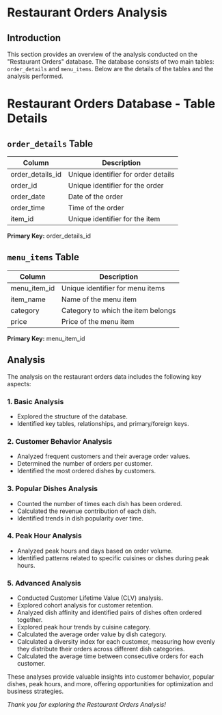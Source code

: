 # Restaurant Orders Analysis

## Introduction

This section provides an overview of the analysis conducted on the "Restaurant Orders" database. The database consists of two main tables: `order_details` and `menu_items`. 
Below are the details of the tables and the analysis performed.

# Restaurant Orders Database - Table Details

## `order_details` Table

| Column           | Description                         |
|------------------|-------------------------------------|
| order_details_id | Unique identifier for order details |
| order_id         | Unique identifier for the order     |
| order_date       | Date of the order                   |
| order_time       | Time of the order                   |
| item_id          | Unique identifier for the item      |

**Primary Key:** order_details_id

## `menu_items` Table

| Column          | Description                           |
|-----------------|---------------------------------------|
| menu_item_id    | Unique identifier for menu items       |
| item_name       | Name of the menu item                  |
| category        | Category to which the item belongs     |
| price           | Price of the menu item                 |

**Primary Key:** menu_item_id

## Analysis

The analysis on the restaurant orders data includes the following key aspects:

### 1. Basic Analysis

- Explored the structure of the database.
- Identified key tables, relationships, and primary/foreign keys.

### 2. Customer Behavior Analysis

- Analyzed frequent customers and their average order values.
- Determined the number of orders per customer.
- Identified the most ordered dishes by customers.

### 3. Popular Dishes Analysis

- Counted the number of times each dish has been ordered.
- Calculated the revenue contribution of each dish.
- Identified trends in dish popularity over time.

### 4. Peak Hour Analysis

- Analyzed peak hours and days based on order volume.
- Identified patterns related to specific cuisines or dishes during peak hours.

### 5. Advanced Analysis

- Conducted Customer Lifetime Value (CLV) analysis.
- Explored cohort analysis for customer retention.
- Analyzed dish affinity and identified pairs of dishes often ordered together.
- Explored peak hour trends by cuisine category.
- Calculated the average order value by dish category.
- Calculated a diversity index for each customer, measuring how evenly they distribute their orders across different dish categories.
- Calculated the average time between consecutive orders for each customer.

These analyses provide valuable insights into customer behavior, popular dishes, peak hours, and more, offering opportunities for optimization and business strategies.

*Thank you for exploring the Restaurant Orders Analysis!*

